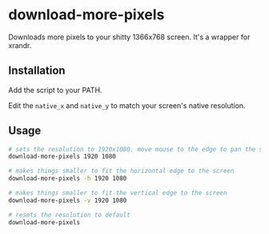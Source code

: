 # download-more-pixels

Downloads more pixels to your shitty 1366x768 screen. It's a wrapper for xrandr.

## Installation

Add the script to your PATH.

Edit the `native_x` and `native_y` to match your screen's native resolution.

## Usage

```bash
# sets the resolution to 1920x1080. move mouse to the edge to pan the screen
download-more-pixels 1920 1080 

# makes things smaller to fit the horizontal edge to the screen
download-more-pixels -h 1920 1080

# makes things smaller to fit the vertical edge to the screen
download-more-pixels -v 1920 1080 

# resets the resolution to default
download-more-pixels 
```

